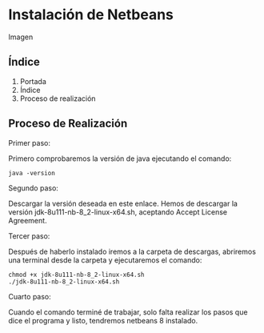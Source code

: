 # Instalación de Netbeans 
Imagen

## Índice
1. Portada
2. Índice
3. Proceso de realización

## Proceso de Realización
Primer paso:

Primero comprobaremos la versión de java ejecutando el comando:
```
java -version
```
Segundo paso:

Descargar la versión deseada en este enlace. Hemos de descargar la versión jdk-8u111-nb-8_2-linux-x64.sh, aceptando Accept License Agreement.


Tercer paso:

Después de haberlo instalado iremos a la carpeta de descargas, abriremos una terminal desde la carpeta y ejecutaremos el comando:
```
chmod +x jdk-8u111-nb-8_2-linux-x64.sh
./jdk-8u111-nb-8_2-linux-x64.sh
```


Cuarto paso:

Cuando el comando terminé de trabajar, solo falta realizar los pasos que dice el programa y listo, tendremos netbeans 8 instalado.
